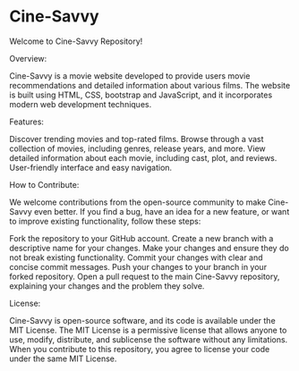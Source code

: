 # Cine-Savvy
Welcome to Cine-Savvy Repository!

Overview:

Cine-Savvy is a movie website developed to provide users movie recommendations and detailed information about various films. The website is built using HTML, CSS, bootstrap and JavaScript, and it incorporates modern web development techniques.

Features:

Discover trending movies and top-rated films. Browse through a vast collection of movies, including genres, release years, and more. View detailed information about each movie, including cast, plot, and reviews. User-friendly interface and easy navigation.

How to Contribute:

We welcome contributions from the open-source community to make Cine-Savvy even better. If you find a bug, have an idea for a new feature, or want to improve existing functionality, follow these steps:

Fork the repository to your GitHub account. Create a new branch with a descriptive name for your changes. Make your changes and ensure they do not break existing functionality. Commit your changes with clear and concise commit messages. Push your changes to your branch in your forked repository. Open a pull request to the main Cine-Savvy repository, explaining your changes and the problem they solve.

License:

Cine-Savvy is open-source software, and its code is available under the MIT License. The MIT License is a permissive license that allows anyone to use, modify, distribute, and sublicense the software without any limitations. When you contribute to this repository, you agree to license your code under the same MIT License.
